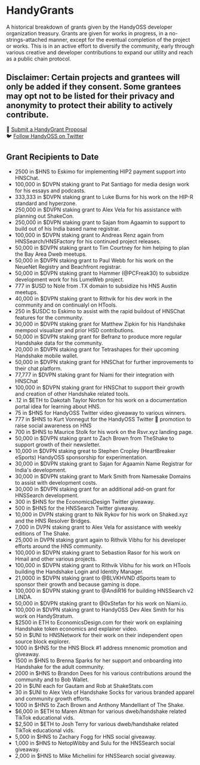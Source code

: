 # HandyGrants
A historical breakdown of grants given by the HandyOSS developer organization treasury. Grants are given for works in progress, in a no-strings-attached manner, except for the eventual completion of the project or works. This is in an active effort to diversify the community, early through various creative and developer contributions to expand our utility and reach as a public chain protocol.

## Disclaimer: Certain projects and grantees will only be added if they consent. Some grantees may opt not to be listed for their privacy and anonymity to protect their ability to actively contribute.

🤝 [Submit a HandyGrant Proposal](https://github.com/HandyOSS/HandyGrants/discussions/1) <br>
🐦 [Follow HandyOSS on Twitter](https://twitter.com/HNSOSS)

## Grant Recipients to Date

* 2500 in $HNS to Eskimo for implementing HIP2 payment support into HNSChat.
* 100,000 in $DVPN staking grant to Pat Santiago for media design work for his essays and podcasts.
* 333,333 in $DVPN staking grant to Luke Burns for his work on the HIP-R standard and hyperzone.
* 250,000 in $DVPN staking grant to Alex Vela for his assistance with planning out ShakeCon.
* 250,000 in $DVPN staking grant to Sajan from Agaamin to support to build out of his India based name registrar.
* 100,000 in $DVPN staking grant to Andreas Renz again from HNSSearch/HNSFactory for his continued project releases.
* 50,000 in $DVPN staking grant to Tim Courtney for him helping to plan the Bay Area Dweb meetups.
* 50,000 in $DVPN staking grant to Paul Webb for his work on the NeueNet Registry and Beachfront registrar.
* 50,000 in $DVPN staking grant to Hammer (@PCFreak30) to subsidize development work for his LumeWeb project.
* 777 in $USD to Nole from .TX domain to subsidize his HNS Austin meetups.
* 40,000 in $DVPN staking grant to Rithvik for his dev work in the community and on continualyl on HTools.
* 250 in $USDC to Eskimo to assist with the rapid buildout of HNSChat features for the community.
* 30,000 in $DVPN staking grant for Matthew Zipkin for his Handshake mempool visualizer and prior HSD contributions.
* 50,000 in $DVPN staking grant for Befranz to produce more regular Handshake data for the community.
* 20,000 in $DVPN staking grant for Tetrashapes for their upcoming Handshake mobile wallet.
* 50,000 in $DVPN staking grant for HNSChat for further improvements to their chat platform.
* 77,777 in $DVPN staking grant for Niami for their integration with HNSChat
* 100,000 in $DVPN staking grant for HNSChat to support their growth and creation of other Handshake related tools.
* .12 in $ETH to Dakotah Taylor Norton for his work on a documentation portal idea for learning about HNS.
* 75 in $HNS for HandyOSS Twitter video giveaway to various winners.
* 777 in $HNS to Kurt Vonnegut for the HandyOSS Twitter 🤝 promotion to raise social awareness on HNS 
* 700 in $HNS to Maurice Stolk for his work on the Rsvr.xyz landing page. 
* 50,000 in $DVPN staking grant to Zach Brown from TheShake to support growth of their newsletter.
* 10,000 in $DVPN staking great to Stephen Cropley (HeartBreaker eSports) HandyOSS sponsorship for experimentation.
* 30,000 in $DVPN staking grant to Sajan for Agaamin Name Registrar for India's development.
* 30,000 in $DVPN staking grant to Mark Smith from Namesake Domains to assist with development costs.
* 30,000 in $DVPN staking grant for an additional add-on grant for HNSSearch development.
* 300 in $HNS for the EconomicsDesign Twitter giveaway.
* 500 in $HNS for the HNSSearch Twitter giveaway.
* 10,000 in DVPN staking grant to Nik Rykov for his work on Shaked.xyz and the HNS Resolver Bridges.
* 7,000 in DVPN staking grant to Alex Vela for assistance with weekly editions of The Shake.
* 25,000 in DVPN staking grant again to Rithvik Vibhu for his developer efforts around the HNS community.
* 100,000 in $DVPN staking grant to Sebastion Rasor for his work on Hmail and other various projects.
* 100,000 in $DVPN staking grant to Rithvik Vibhu for his work on HTools building the Handshake Login and Identity Manager.
* 21,0000 in $DVPN staking grant to @BLVKHVND dSports team to sponsor their growth and because gaming is dope.
* 100,000 in $DVPN staking grant to @AndiR16 for building HNSSearch v2 LINDA.
* 50,000 in $DVPN staking grant to @0xStefan for his work on Niami.io.
* 100,000 in $DVPN staking grant to HandyOSS Dev Alex Smith for his work on HandyStratum.
* $2500 in ETH to EconomicsDesign.com for their work on explaining Handshake token economics and explainer video.
* 50 in $UNI to HNSNetwork for their work on their independent open source block explorer.
* 1000 in $HNS for the HNS Block #1 address mnenomic promotion and giveaway.
* 1500 in $HNS to Brenna Sparks for her support and onboarding into Handshake for the adult community.
* 2000 in $HNS to Brandon Dees for his various contributions around the community and to Bob Wallet.
* 20 in $UNI each for Gautam and Rob at ShakeStats.com
* 30 in $UNI to Alex Vela of Handshake Socks for various branded apparel and community growth efforts.
* 1000 in $HNS to Zach Brown and Anthony Mandelliant of The Shake.
* $6,000 in $ETH to Maren Altman for various dweb/handshake related TikTok educational vids.
* $2,500 in $ETH to Josh Terry for various dweb/handshake related TikTok educational vids.
* 5,000 in $HNS to Zachary Fogg for HNS social giveaway.
* 1,000 in $HNS to NetopWibby and Sulu for the HNSSearch social giveaway.
* 2,000 in $HNS to Mike Micheliini for HNSSearch social giveaway.

